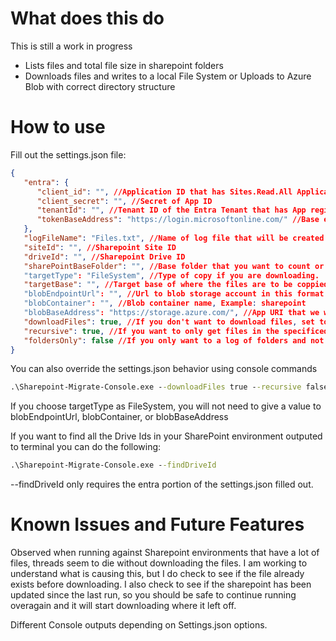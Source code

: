 # What does this do

This is still a work in progress

* Lists files and total file size in sharepoint folders
* Downloads files and writes to a local File System or Uploads to Azure Blob with correct directory structure

# How to use

Fill out the settings.json file:

```json
{
   "entra": {
      "client_id": "", //Application ID that has Sites.Read.All Application permissions in Entra ID
      "client_secret": "", //Secret of App ID
      "tenantId": "", //Tenant ID of the Entra Tenant that has App registered
      "tokenBaseAddress": "https://login.microsoftonline.com/" //Base endpoint for your Token URL (Change based on cloud you are in)
   },
   "logFileName": "Files.txt", //Name of log file that will be created in the root directory of the .exe
   "siteId": "", //Sharepoint Site ID
   "driveId": "", //Sharepoint Drive ID
   "sharePointBaseFolder": "", //Base folder that you want to count or copy. Example: /AnotherDepth/B2c-custom
   "targetType": "FileSystem", //Type of copy if you are downloading.  Accepted Values FileSystem and AzureBlob
   "targetBase": "", //Target base of where the files are to be coppied.  Example: FileSystem = C:\MyFiles Blob = /MyFiles
   "blobEndpointUrl": "", //Url to blob storage account in this format https://mystorageaccount.blob.core.windows.net/ DNS Suffix may be different depending on Cloud
   "blobContainer": "", //Blob container name, Example: sharepoint
   "blobBaseAddress": "https://storage.azure.com/", //App URI that we will be audience for the token to write to storage account.  This value will be different depending on Cloud.  
   "downloadFiles": true, //If you don't want to download files, set to false
   "recursive": true, //If you want to only get files in the specificed directory but not subdirectories, set to false
   "foldersOnly": false //If you only want to a log of folders and not files, set to true.
}
```

You can also override the settings.json behavior using console commands

```cmd
.\Sharepoint-Migrate-Console.exe --downloadFiles true --recursive false --foldersOnly false
```

If you choose targetType as FileSystem, you will not need to give a value to blobEndpointUrl, blobContainer, or blobBaseAddress

If you want to find all the Drive Ids in your SharePoint environment outputed to terminal you can do the following:

```cmd
.\Sharepoint-Migrate-Console.exe --findDriveId
```

--findDriveId only requires the entra portion of the settings.json filled out.

# Known Issues and Future Features

Observed when running against Sharepoint environments that have a lot of files, threads seem to die without downloading the files.  I am working to understand what is causing this, but I do check to see if the file already exists before downloading.  I also check to see if the sharepoint has been updated since the last run, so you should be safe to continue running overagain and it will start downloading where it left off.  

Different Console outputs depending on Settings.json options.